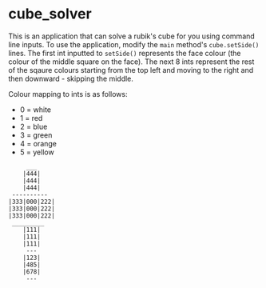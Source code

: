 # cube_solver

This is an application that can solve a rubik's cube for you using command line inputs. 
To use the application, modify the `main` method's `cube.setSide()` lines. 
The first int inputted to `setSide()` represents the face colour (the colour of the middle square on the face).
The next 8 ints represent the rest of the sqaure colours starting from the top left and moving to the right and then downward - skipping the middle.

Colour mapping to ints is as follows:
- 0 = white
- 1 = red
- 2 = blue
- 3 = green
- 4 = orange
- 5 = yellow

`````
     ___    
    |444|    
    |444|    
    |444|    
 ---------- 
|333|000|222|
|333|000|222|
|333|000|222|
 _________ 
    |111|   
    |111|   
    |111|   
     ---    
    |123|   
    |485|   
    |678|   
     ---  
 `````
